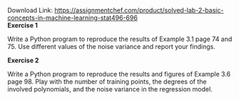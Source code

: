 Download Link: https://assignmentchef.com/product/solved-lab-2-basic-concepts-in-machine-learning-stat496-696
<br>
<strong>Exercise 1</strong>

Write a Python program to reproduce the results of Example 3.1 page 74 and 75. Use different values of the noise variance and report your findings.

<strong>Exercise 2</strong>

Write a Python program to reproduce the results and figures of Example 3.6 page 98. Play with the number of training points, the degrees of the involved polynomials, and the noise variance in the regression model.